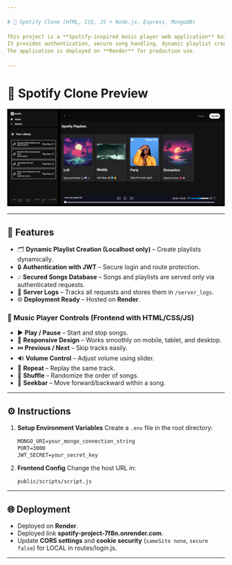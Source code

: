 ```yaml
---

# 🎵 Spotify Clone (HTML, CSS, JS + Node.js, Express, MongoDB)

This project is a **Spotify-inspired music player web application** built using **HTML, CSS, and JavaScript** for the frontend, and **Node.js, Express, and MongoDB** for the backend.
It provides authentication, secure song handling, dynamic playlist creation (locally), and a modern music player UI with interactive controls.
The application is deployed on **Render** for production use.

---
```


# 🎵 Spotify Clone Preview

![Spotify Clone](Preview.png)

---

## 🚀 Features

* 🗂 **Dynamic Playlist Creation (Localhost only)** – Create playlists dynamically.
* 🔒 **Authentication with JWT** – Secure login and route protection.
* 🎶 **Secured Songs Database** – Songs and playlists are served only via authenticated requests.
* 📝 **Server Logs** – Tracks all requests and stores them in `/server_logs`.
* 🌐 **Deployment Ready** – Hosted on **Render**.

### 🎵 Music Player Controls (Frontend with HTML/CSS/JS)

* ▶️ **Play / Pause** – Start and stop songs.
* 📱 **Responsive Design** – Works smoothly on mobile, tablet, and desktop.
* ⏮️ **Previous / Next** – Skip tracks easily.
* 🔊 **Volume Control** – Adjust volume using slider.
* 🔁 **Repeat** – Replay the same track.
* 🔀 **Shuffle** – Randomize the order of songs.
* 📍 **Seekbar** – Move forward/backward within a song.

---

## ⚙️ Instructions

1. **Setup Environment Variables**
   Create a `.env` file in the root directory:

   ```env
   MONGO_URI=your_mongo_connection_string
   PORT=3000
   JWT_SECRET=your_secret_key
   ```

2. **Frontend Config**
   Change the host URL in:

   ```
   public/scripts/script.js
   ```

---

## 🌐 Deployment

* Deployed on **Render**.
* Deployed link **spotify-project-7f8n.onrender.com**.
* Update **CORS settings** and **cookie security** (`sameSite none`, `secure false`) for LOCAL in routes/login.js.

---
